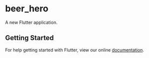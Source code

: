 # beer_hero

A new Flutter application.

## Getting Started

For help getting started with Flutter, view our online
[documentation](https://flutter.io/).
